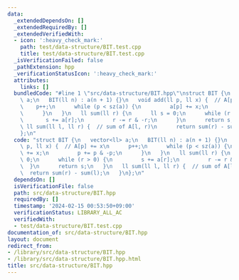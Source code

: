 ```yaml
---
data:
  _extendedDependsOn: []
  _extendedRequiredBy: []
  _extendedVerifiedWith:
  - icon: ':heavy_check_mark:'
    path: test/data-structure/BIT.test.cpp
    title: test/data-structure/BIT.test.cpp
  _isVerificationFailed: false
  _pathExtension: hpp
  _verificationStatusIcon: ':heavy_check_mark:'
  attributes:
    links: []
  bundledCode: "#line 1 \"src/data-structure/BIT.hpp\"\nstruct BIT {\n   vector<ll>\
    \ a;\n   BIT(ll n) : a(n + 1) {}\n   void add(ll p, ll x) {  // A[p] += x\n  \
    \    p++;\n      while (p < sz(a)) {\n         a[p] += x;\n         p += p & -p;\n\
    \      }\n   }\n   ll sum(ll r) {\n      ll s = 0;\n      while (r > 0) {\n  \
    \       s += a[r];\n         r -= r & -r;\n      }\n      return s;\n   }\n  \
    \ ll sum(ll l, ll r) {  // sum of A[l, r)\n      return sum(r) - sum(l);\n   }\n\
    };\n"
  code: "struct BIT {\n   vector<ll> a;\n   BIT(ll n) : a(n + 1) {}\n   void add(ll\
    \ p, ll x) {  // A[p] += x\n      p++;\n      while (p < sz(a)) {\n         a[p]\
    \ += x;\n         p += p & -p;\n      }\n   }\n   ll sum(ll r) {\n      ll s =\
    \ 0;\n      while (r > 0) {\n         s += a[r];\n         r -= r & -r;\n    \
    \  }\n      return s;\n   }\n   ll sum(ll l, ll r) {  // sum of A[l, r)\n    \
    \  return sum(r) - sum(l);\n   }\n};\n"
  dependsOn: []
  isVerificationFile: false
  path: src/data-structure/BIT.hpp
  requiredBy: []
  timestamp: '2024-02-15 00:53:50+09:00'
  verificationStatus: LIBRARY_ALL_AC
  verifiedWith:
  - test/data-structure/BIT.test.cpp
documentation_of: src/data-structure/BIT.hpp
layout: document
redirect_from:
- /library/src/data-structure/BIT.hpp
- /library/src/data-structure/BIT.hpp.html
title: src/data-structure/BIT.hpp
---
```

